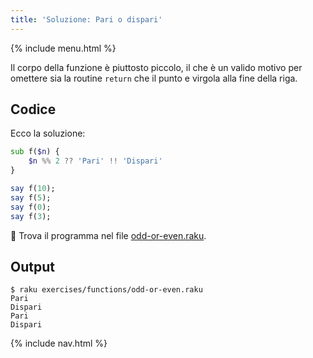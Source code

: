 ```yaml
---
title: 'Soluzione: Pari o dispari'
---
```


{% include menu.html %}

Il corpo della funzione è piuttosto piccolo, il che è un valido motivo per omettere sia la routine `return` che il punto e virgola alla fine della riga.

## Codice

Ecco la soluzione:

```raku
sub f($n) {
    $n %% 2 ?? 'Pari' !! 'Dispari'
}

say f(10);
say f(5);
say f(0);
say f(3);
```

🦋 Trova il programma nel file [odd-or-even.raku](https://github.com/ash/raku-course/blob/master/exercises/functions/odd-or-even.raku).

## Output

```console
$ raku exercises/functions/odd-or-even.raku
Pari
Dispari
Pari
Dispari
```

{% include nav.html %}